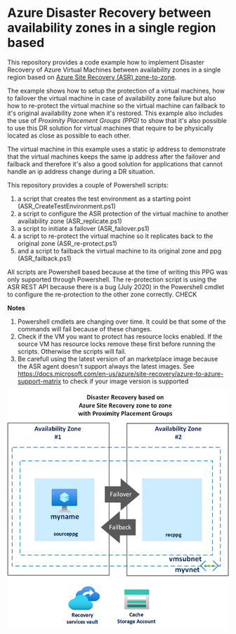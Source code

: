 # Azure Disaster Recovery between availability zones in a single region based

This repository provides a code example how to implement Disaster Recovery of Azure Virtual Machines between availability zones in a single region based on 	[Azure Site Recovery (ASR) zone-to-zone](https://docs.microsoft.com/en-us/azure/site-recovery/azure-to-azure-how-to-enable-zone-to-zone-disaster-recovery). 

The example shows how to setup the protection of a virtual machines, how to failover the virtual machine in case of availability zone failure but also how to re-protect the virtual machine so the virtual machine can failback to it's original availability zone when it's restored. This example also includes the use of *Proximity Placement Groups (PPG)* to show that it's also possible to use this DR solution for virtual machines that require to be physically located as close as possible to each other. 

The virtual machine in this example uses a static ip address to demonstrate that the virtual machines keeps the same ip address after the failover and failback and therefore it's also a good solution for applications that cannot handle an ip address change during a DR situation.

This repository provides a couple of Powershell scripts:
1. a script that creates the test environment as a starting point (ASR_CreateTestEnvironment.ps1)
2. a script to configure the ASR protection of the virtual machine to another availability zone (ASR_replicate.ps1)
3. a script to initiate a failover (ASR_failover.ps1)
4. a script to re-protect the virtual machine so it replicates back to the original zone (ASR_re-protect.ps1)
5. and a script to failback the virtual machine to its original zone and ppg (ASR_failback.ps1) 

All scripts are Powershell based because at the time of writing this PPG was only supported through Powershell. The re-protection script is using the ASR REST API because there is a bug (July 2020) in the Powershell cmdlet to configure the re-protection to the other zone correctly. CHECK 

**Notes**
1. Powershell cmdlets are changing over time. It could be that some of the commands will fail because of these changes.
2. Check if the VM you want to protect has resource locks enabled. If the source VM has resource locks remove these first before running the scripts. Otherwise the scripts will fail. 
3. Be carefull using the latest version of an marketplace image because the ASR agent doesn't support always the latest images. See https://docs.microsoft.com/en-us/azure/site-recovery/azure-to-azure-support-matrix to check if your image version is supported 

![Picture of test setup](/images/ASR_zone_to_zone.png)
